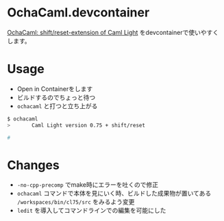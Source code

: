 # OchaCaml.devcontainer

[OchaCaml: shift/reset-extension of Caml Light](http://pllab.is.ocha.ac.jp/~asai/OchaCaml/) をdevcontainerで使いやすくします。

# Usage

- Open in Containerをします
- ビルドするのでちょっと待つ
- `ochacaml` と打つと立ち上がる

```sh
$ ochacaml
>       Caml Light version 0.75 + shift/reset

# 
```

# Changes

- `-no-cpp-precomp` でmake時にエラーを吐くので修正
- `ochacaml` コマンドで本体を見にいく時、ビルドした成果物が置いてある `/workspaces/bin/cl75/src` をみるよう変更
- `ledit` を導入してコマンドラインでの編集を可能にした
